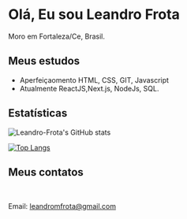 # Olá, Eu sou Leandro Frota
Moro em Fortaleza/Ce, Brasil.

## Meus estudos
 * Aperfeiçaomento HTML, CSS, GIT, Javascript
 * Atualmente ReactJS,Next.js, NodeJs, SQL.


## Estatísticas
![Leandro-Frota's GitHub stats](https://github-readme-stats.vercel.app/api?username=Leandro-Frota&theme=dark&show_icons=true)

[![Top Langs](https://github-readme-stats.vercel.app/api/top-langs/?username=Leandro-Frota)](https://github.com/Leandro-Frota/github-readme-stats)


## Meus contatos

<a href="https://www.linkedin.com/in/leandro-frota-b15b1326"><img src="https://camo.githubusercontent.com/f17ba9730c27e5f1230325b94c8b68bbf3115d32650866f6e3d0ade68201beea/68747470733a2f2f696d672e736869656c64732e696f2f62616467652f4c696e6b6564496e2d2532333030373742352e7376673f6c6f676f3d6c696e6b6564696e266c6f676f436f6c6f723d7768697465" alt=""></a>
<a href="https://www.instagram.com/leandromdfrota"><img src="https://camo.githubusercontent.com/0641e2731604a57f9b9f2de4be17fcf1893c1fbf31dcb3e276f4281208616a1c/68747470733a2f2f696d672e736869656c64732e696f2f62616467652f496e7374616772616d2d2532334534343035462e7376673f6c6f676f3d496e7374616772616d266c6f676f436f6c6f723d7768697465" alt=""></a>

Email: leandromfrota@gmail.com












